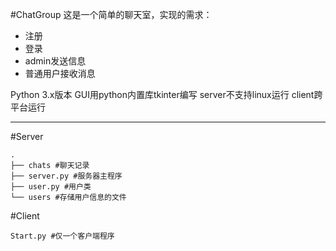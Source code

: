 #ChatGroup
这是一个简单的聊天室，实现的需求：

+ 注册
+ 登录
+ admin发送信息
+ 普通用户接收消息

Python 3.x版本
GUI用python内置库tkinter编写
server不支持linux运行
client跨平台运行

---
#Server
```
.
├── chats #聊天记录
├── server.py #服务器主程序
├── user.py #用户类
└── users #存储用户信息的文件
```
#Client
```
Start.py #仅一个客户端程序
```